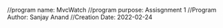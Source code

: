 //program name: MvcWatch
//program purpose: Assisgnment 1 
//Program Author: Sanjay Anand
//Creation Date: 2022-02-24
